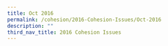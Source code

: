 ```yaml
---
title: Oct 2016
permalink: /cohesion/2016-Cohesion-Issues/Oct-2016
description: ""
third_nav_title: 2016 Cohesion Issues
---
```

